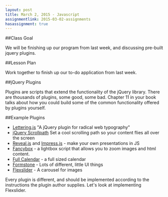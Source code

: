 ```yaml
---
layout: post
title: March 2, 2015 - Javascript
assignmentlink: 2015-03-02-assignments
hasassignment: true
---
```


##Class Goal

We will be finishing up our program from last week, and discussing pre-built jquery plugins.

##Lesson Plan

Work together to finish up our to-do application from last week.

##jQuery Plugins

Plugins are scripts that extend the functionality of the jQuery library.  There are thousands of plugins, some good, some bad.  Chapter 11 in your book talks about how you could build some of the common functionality offered by plugins yourself.

##Example Plugins

- [Lettering.js](http://letteringjs.com/) "A jQuery plugin for radical web typography"
- [jQuery Scrollpath](http://joelb.me/scrollpath/) Set a cool scrolling path so your content flies all over the screen
- [Reveal.js](http://lab.hakim.se/reveal-js/#/) and [Impress.js](http://bartaz.github.io/impress.js/#/title) - make your own presentations in JS
- [Fancybox](http://fancyapps.com/fancybox/) - a lightbox script that allows you to zoom images and html content.
- [Full Calendar](http://fullcalendar.io/) - a full sized calendar
- [Formstone](http://formstone.it/) - Lots of different, little UI things
- [Flexslider](http://flexslider.woothemes.com/) - A carousel for images


Every plugin is different, and should be implemented according to the instructions the plugin author supplies.  Let's look at implementing Flexslider.